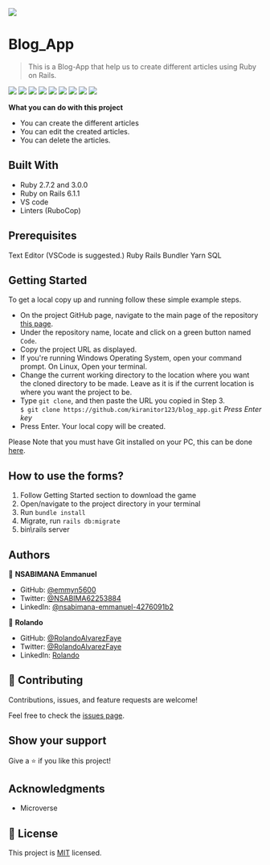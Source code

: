 ![](https://img.shields.io/badge/Microverse-blueviolet)

# Blog_App
> This is a Blog-App that help us to create different articles using Ruby on Rails.

![](./assets/images/img1.png)
![](./assets/images/img2.png)
![](./assets/images/img3.png)
![](./assets/images/img4.png)
![](./assets/images/img5.png)
![](./assets/images/img6.png)
![](./assets/images/img7.png)
![](./assets/images/img8.png)
![](./assets/images/img9.png)

**What you can do with this project**
- You can create the different articles
- You can edit the created articles.
- You can delete the articles.

## Built With

- Ruby 2.7.2 and 3.0.0
- Ruby on Rails 6.1.1
- VS code
- Linters (RuboCop)

## Prerequisites
Text Editor (VSCode is suggested.) Ruby Rails Bundler Yarn SQL

## Getting Started

To get a local copy up and running follow these simple example steps.

- On the project GitHub page, navigate to the main page of the repository [this page](https://github.com/kiranitor123/blog_app.git).
- Under the repository name, locate and click on a green button named `Code`.
- Copy the project URL as displayed.
- If you're running Windows Operating System, open your command prompt. On Linux, Open your terminal.
- Change the current working directory to the location where you want the cloned directory to be made. Leave as it is if the current location is where you want the project to be.
- Type `git clone`, and then paste the URL you copied in Step 3.<br>
  `$ git clone https://github.com/kiranitor123/blog_app.git` <em>Press Enter key</em><br>
- Press Enter. Your local copy will be created.

Please Note that you must have Git installed on your PC, this can be done [here](https://gist.github.com/derhuerst/1b15ff4652a867391f03).

## How to use the forms?

1. Follow Getting Started section to download the game
2. Open/navigate to the project directory in your terminal
3. Run `bundle install`
4. Migrate, run `rails db:migrate`
5. bin\rails server


## Authors

👤 **NSABIMANA Emmanuel**

- GitHub: [@emmyn5600](https://github.com/Emmyn5600)
- Twitter: [@NSABIMA62253884](https://twitter.com/NSABIMA62253884)
- LinkedIn: [@nsabimana-emmanuel-4276091b2](https://www.linkedin.com/in/nsabimana-emmanuel-4276091b2/)

👤 **Rolando**

- GitHub: [@RolandoAlvarezFaye](https://github.com/kiranitor123)
- Twitter: [@RolandoAlvarezFaye](https://twitter.com/FayeRolando)
- LinkedIn: [Rolando](https://www.linkedin.com/in/rolando-diego-alvarez-faye-b2b34a1a9/)

## 🤝 Contributing

Contributions, issues, and feature requests are welcome!

Feel free to check the [issues page]().

## Show your support

Give a ⭐️ if you like this project!

## Acknowledgments

- Microverse

## 📝 License

This project is [MIT](https://en.wikipedia.org/wiki/MIT_License) licensed.